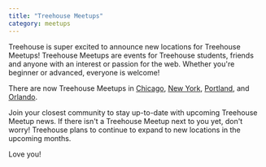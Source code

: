 ```yaml
---
title: "Treehouse Meetups"
category: meetups
---
```


Treehouse is super excited to announce new locations for Treehouse Meetups! Treehouse Meetups are events for Treehouse students, friends and anyone with an interest or passion for the web. Whether you're beginner or advanced, everyone is welcome!

There are now Treehouse Meetups in [Chicago](http://www.meetup.com/Treehouse-Chicago-Meetup/), [New York](http://www.meetup.com/Treehouse-NYC/), [Portland](http://www.meetup.com/Treehouse-Portland/), and [Orlando](http://www.meetup.com/TeamTreehouse/).

Join your closest community to stay up-to-date with upcoming Treehouse Meetup news. If there isn't a Treehouse Meetup next to you yet, don't worry! Treehouse plans to continue to expand to new locations in the upcoming months.

Love you!
